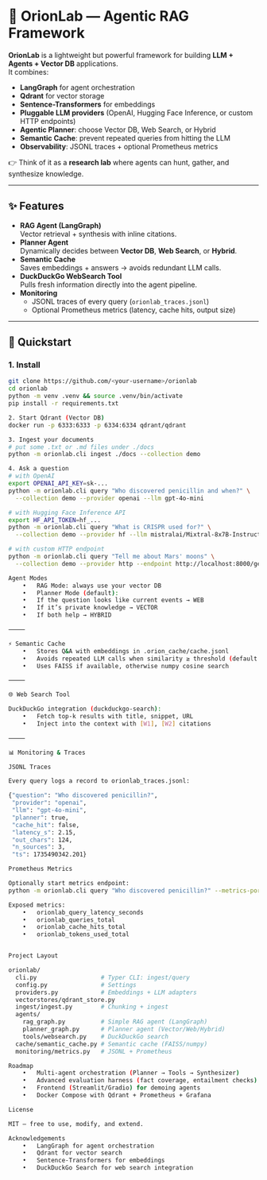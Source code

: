# 🌌 OrionLab — Agentic RAG Framework

**OrionLab** is a lightweight but powerful framework for building **LLM + Agents + Vector DB** applications.  
It combines:

- **LangGraph** for agent orchestration
- **Qdrant** for vector storage
- **Sentence-Transformers** for embeddings
- **Pluggable LLM providers** (OpenAI, Hugging Face Inference, or custom HTTP endpoints)
- **Agentic Planner**: choose Vector DB, Web Search, or Hybrid
- **Semantic Cache**: prevent repeated queries from hitting the LLM
- **Observability**: JSONL traces + optional Prometheus metrics

👉 Think of it as a **research lab** where agents can hunt, gather, and synthesize knowledge.

---

## ✨ Features

- **RAG Agent (LangGraph)**  
  Vector retrieval + synthesis with inline citations.
- **Planner Agent**  
  Dynamically decides between **Vector DB**, **Web Search**, or **Hybrid**.
- **Semantic Cache**  
  Saves embeddings + answers → avoids redundant LLM calls.
- **DuckDuckGo WebSearch Tool**  
  Pulls fresh information directly into the agent pipeline.
- **Monitoring**  
  - JSONL traces of every query (`orionlab_traces.jsonl`)  
  - Optional Prometheus metrics (latency, cache hits, output size)

---

## 🚀 Quickstart

### 1. Install

```bash
git clone https://github.com/<your-username>/orionlab
cd orionlab
python -m venv .venv && source .venv/bin/activate
pip install -r requirements.txt

2. Start Qdrant (Vector DB)
docker run -p 6333:6333 -p 6334:6334 qdrant/qdrant

3. Ingest your documents
# put some .txt or .md files under ./docs
python -m orionlab.cli ingest ./docs --collection demo

4. Ask a question
# with OpenAI
export OPENAI_API_KEY=sk-...
python -m orionlab.cli query "Who discovered penicillin and when?" \
  --collection demo --provider openai --llm gpt-4o-mini

# with Hugging Face Inference API
export HF_API_TOKEN=hf_...
python -m orionlab.cli query "What is CRISPR used for?" \
  --collection demo --provider hf --llm mistralai/Mixtral-8x7B-Instruct-v0.1

# with custom HTTP endpoint
python -m orionlab.cli query "Tell me about Mars' moons" \
  --collection demo --provider http --endpoint http://localhost:8000/generate

Agent Modes
	•	RAG Mode: always use your vector DB
	•	Planner Mode (default):
	•	If the question looks like current events → WEB
	•	If it’s private knowledge → VECTOR
	•	If both help → HYBRID

⸻

⚡ Semantic Cache
	•	Stores Q&A with embeddings in .orion_cache/cache.jsonl
	•	Avoids repeated LLM calls when similarity ≥ threshold (default 0.90)
	•	Uses FAISS if available, otherwise numpy cosine search

⸻

🌐 Web Search Tool

DuckDuckGo integration (duckduckgo-search):
	•	Fetch top-k results with title, snippet, URL
	•	Inject into the context with [W1], [W2] citations

⸻

📊 Monitoring & Traces

JSONL Traces

Every query logs a record to orionlab_traces.jsonl:

{"question": "Who discovered penicillin?",
 "provider": "openai",
 "llm": "gpt-4o-mini",
 "planner": true,
 "cache_hit": false,
 "latency_s": 2.15,
 "out_chars": 124,
 "n_sources": 3,
 "ts": 1735490342.201}

Prometheus Metrics

Optionally start metrics endpoint:
python -m orionlab.cli query "Who discovered penicillin?" --metrics-port 9090

Exposed metrics:
	•	orionlab_query_latency_seconds
	•	orionlab_queries_total
	•	orionlab_cache_hits_total
	•	orionlab_tokens_used_total


Project Layout

orionlab/
  cli.py                  # Typer CLI: ingest/query
  config.py               # Settings
  providers.py            # Embeddings + LLM adapters
  vectorstores/qdrant_store.py
  ingest/ingest.py        # Chunking + ingest
  agents/
    rag_graph.py          # Simple RAG agent (LangGraph)
    planner_graph.py      # Planner agent (Vector/Web/Hybrid)
    tools/websearch.py    # DuckDuckGo search
  cache/semantic_cache.py # Semantic cache (FAISS/numpy)
  monitoring/metrics.py   # JSONL + Prometheus

Roadmap
	•	Multi-agent orchestration (Planner → Tools → Synthesizer)
	•	Advanced evaluation harness (fact coverage, entailment checks)
	•	Frontend (Streamlit/Gradio) for demoing agents
	•	Docker Compose with Qdrant + Prometheus + Grafana

License

MIT — free to use, modify, and extend.

Acknowledgements
	•	LangGraph for agent orchestration
	•	Qdrant for vector search
	•	Sentence-Transformers for embeddings
	•	DuckDuckGo Search for web search integration
